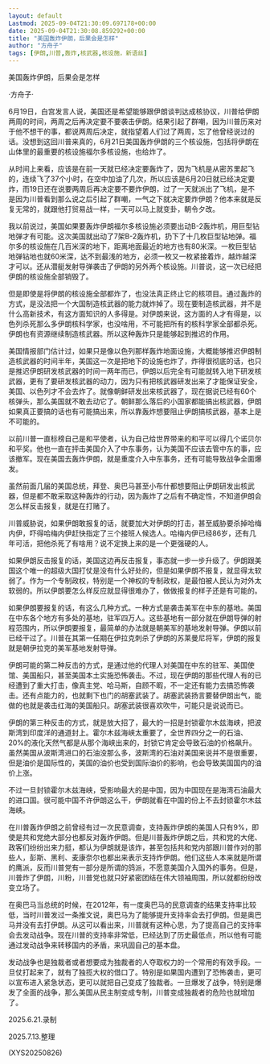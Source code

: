 ```yaml
---
layout: default
Lastmod: 2025-09-04T21:30:09.697178+00:00
date: 2025-09-04T21:30:08.859292+00:00
title: "美国轰炸伊朗，后果会是怎样"
author: "方舟子"
tags: [伊朗,川普,轰炸,核武器,核设施，新语丝]
---
```


美国轰炸伊朗，后果会是怎样

·方舟子·

6月19日，白宫发言人说，美国还是希望能够跟伊朗谈判达成核协议，川普给伊朗两周的时间，两周之后再决定要不要袭击伊朗。结果引起了群嘲，因为川普历来对于他不想干的事，都说两周后决定，就指望着人们过了两周，忘了他曾经说过的话。没想到这回川普来真的，6月21日美国轰炸伊朗的三个核设施，包括将伊朗在山体里的最重要的核设施福尔多核设施，也给炸了。

从时间上来看，应该是在前一天就已经决定要轰炸了，因为飞机是从密苏里起飞的，连续飞了37个小时，在空中加油了几次，所以应该是6月20日就已经决定要炸，而19日还在说要两周后再决定要不要炸伊朗，过了一天就派出了飞机，是不是因为川普看到那么说之后引起了群嘲，一气之下就决定要炸伊朗？他本来就是反复无常的，就跟他打贸易战一样，一天可以马上就变卦，朝令夕改。

我以前说过，美国如果要轰炸伊朗福尔多核设施必须要出动B-2轰炸机，用巨型钻地弹才有可能。这次美国就出动了7架B-2轰炸机，扔下了十几枚巨型钻地弹。福尔多的核设施在几百米深的地下，距离地面最近的地方也有80米深。一枚巨型钻地弹钻地也就60米深，达不到最浅的地方，必须一枚又一枚紧接着炸，越炸越深才可以。还从潜艇发射导弹袭击了伊朗的另外两个核设施。川普说，这一次已经把伊朗的核设施全部销毁了。

但是即使是将伊朗的核设施全部都炸了，也没法真正终止它的核项目。通过轰炸的方式，是没法把一个大国制造核武器的能力就炸掉了。现在要制造核武器，并不是什么高新技术，有这方面知识的人多得是。对伊朗来说，这方面的人才有得是，以色列杀死那么多伊朗核科学家，也没啥用，不可能把所有的核科学家全部都杀死。伊朗也有资源继续制造核武器。所以这种轰炸只是能够起到推迟的作用。

美国情报部门估计过，如果只是像以色列那样轰炸地面设施，大概能够推迟伊朗制造核武器的时间半年，美国这一次是把地下的设施也炸了，炸得很彻底的话，也只是推迟伊朗研发核武器的时间一两年而已，伊朗以后完全有可能就转入地下研发核武器，更有了要研发核武器的动力，因为只有把核武器研发出来了才能保证安全，美国、以色列才不会去炸了。就像朝鲜研发出来核武器了，现在据说已经有60个核弹头，那么美国就不敢去动它了。朝鲜那么落后的小国家都能搞出核武器，伊朗如果真正要搞的话也有可能搞出来，所以靠轰炸想要阻止伊朗搞核武器，基本上是不可能的。

以前川普一直标榜自己是和平使者，认为自己给世界带来的和平可以得几个诺贝尔和平奖。他也一直在抨击美国介入了中东事务，认为美国不应该去管中东的事，应该撤军。现在美国去轰炸伊朗，就是重度介入中东事务，还有可能导致战争全面爆发。

虽然前面几届的美国总统，拜登、奥巴马甚至小布什都想要阻止伊朗研发出核武器，但是都不敢采取这种轰炸的行动，因为轰炸了之后有不确定性，不知道伊朗会怎么样反击报复，就是在打赌了。

川普威胁说，如果伊朗敢报复的话，就要加大对伊朗的打击，甚至威胁要杀掉哈梅内伊，吓得哈梅内伊赶快指定了三个接班人候选人。哈梅内伊已经86岁，还有几年可活，把他杀死了有啥用？说不定换上来的是一个更强硬的人。

如果伊朗反击报复的话，美国这边再反击报复，事态就一步一步升级了。伊朗跟美国这个唯一的超级大国打仗是没有什么好处的，但是如果伊朗不报复，就显得太软弱了。作为一个专制政权，特别是一个神权的专制政权，是最怕被人民认为对外太软弱的。所以伊朗要怎么样反应就显得很难办了，做做报复的样子还是有可能的。

如果伊朗要报复的话，有这么几种方式。一种方式是袭击美军在中东的基地。美国在中东各个地方有多处的基地，驻军四万人。这些基地有一部分就在伊朗导弹的射程范围内，所以伊朗要报复，最简单的办法就是朝美军的基地发射导弹。伊朗以前已经干过了。川普在其第一任期在伊拉克刺杀了伊朗的苏莱曼尼将军，伊朗的报复就是朝伊拉克的美军基地发射导弹。

伊朗可能的第二种反击的方式，是通过他的代理人对美国在中东的驻军、美国使馆、美国船只，甚至美国本土实施恐怖袭击。不过，现在伊朗的那些代理人有的已经遭到了重大打击，像真主党、哈马斯，自顾不暇，不一定还有能力去搞恐怖袭击。还有点能力的，也就剩下也门的胡塞武装了。胡塞武装扬言要替伊朗出气，能做的也就是袭击红海的美国船只。胡塞武装很喜欢吹牛，可能只是说说而已。

伊朗的第三种反击的方式，就是放大招了，最大的一招是封锁霍尔木兹海峡，把波斯湾到印度洋的通道封上。霍尔木兹海峡太重要了，全世界四分之一的石油、20%的液化天然气都是从那个海峡出来的，封锁它肯定会导致石油的价格飙升。虽然美国从波斯湾进口的石油没那么多，波斯湾的石油对美国来说并不是很重要，但是油价是国际性的，美国的油价也受到国际油价的影响，也会导致美国国内的油价上涨。

不过一旦封锁霍尔木兹海峡，受影响最大的是中国，因为中国现在是海湾石油最大的进口国。很可能中国不许伊朗这么干，伊朗就看在中国的份上不去封锁霍尔木兹海峡。

在川普轰炸伊朗之前曾经有过一次民意调查，支持轰炸伊朗的美国人只有9%，即使是共和党绝大部分也都反对轰炸伊朗。但是川普轰炸伊朗之后，共和党的大佬、政客们纷纷出来力挺，都认为伊朗就是该炸，甚至包括共和党内部跟川普作对的那些人，彭斯、黑利、麦康奈尔也都出来表示支持炸伊朗。他们这些人本来就是所谓的鹰派，反而川普党有一部分是所谓的鸽派，不愿意美国介入国外的事务。但是，川普炸了伊朗，川粉，川普党也就只好紧密团结在伟大领袖周围，所以就都纷纷改变立场了。

在奥巴马当总统的时候，在2012年，有一度奥巴马的民意调查的结果支持率比较低，当时川普发过一条推文说，奥巴马为了能够提升支持率会去打伊朗。但是奥巴马并没有去打伊朗。从这可以看出来，川普就有这种心思，为了提高自己的支持率会去发动战争。现在川普的支持率非常低，已经达到了历史最低点，所以他有可能通过发动战争来转移国内的矛盾，来巩固自己的基本盘。

发动战争也是独裁者或者想要成为独裁者的人夺取权力的一个常用的有效手段。一旦仗打起来了，就有了独揽大权的借口了。特别是如果国内遭到了恐怖袭击，更可以宣布进入紧急状态，更可以就把自己变成了独裁者。一旦爆发了战争，特别是爆发了全面的战争，那么美国从民主制变成专制，川普变成独裁者的危险也就增加了。

2025.6.21.录制

2025.7.13.整理

(XYS20250826)

